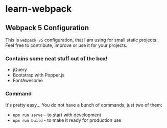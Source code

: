 # learn-webpack

## Webpack 5 Configuration
This is  `webpack v5` configuration, that I am using for small static projects.
Feel free to contribute, improve or use it for your projects.

### Contains some neat stuff out of the box!

- jQuery
- Bootstrap with Popper.js
- FontAwesome

### Command

It's pretty easy... You do not have a bunch of commands, just two of them:

- `npm run serve` – to start with development
- `npm run build` - to make it ready for production use

